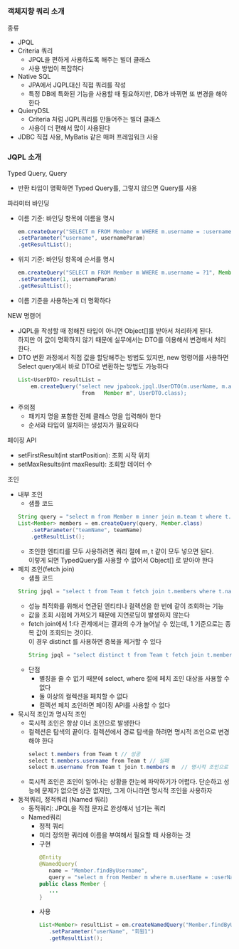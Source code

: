### 객체지향 쿼리 소개
종류
- JPQL
- Criteria 쿼리
   - JPQL을 편하게 사용하도록 해주는 빌더 클래스
   - 사용 방법이 복잡하다
- Native SQL
   - JPA에서 JQPL대신 직접 쿼리를 작성
   - 특정 DB에 특화된 기능을 사용할 때 필요하지만, DB가 바뀌면 또 변경을 해야 한다
- QuieryDSL
   - Criteria 처럼 JQPL쿼리를 만들어주는 빌더 클래스
   - 사용이 더 편해서 많이 사용된다
- JDBC 직접 사용, MyBatis 같은 매퍼 프레임워크 사용

### JQPL 소개
Typed Query<T>, Query
- 반환 타입이 명확하면 Typed Query를, 그렇지 않으면 Query를 사용

파라미터 바인딩
- 이름 기준: 바인딩 항목에 이름을 명시
   ~~~java
   em.createQuery("SELECT m FROM Member m WHERE m.username = :username", Member.class)
   .setParameter("username", usernameParam)
   .getResultList();
   ~~~
- 위치 기준: 바인딩 항목에 순서를 명시
   ~~~java
   em.createQuery("SELECT m FROM Member m WHERE m.username = ?1", Member.class)
   .setParameter(1, usernameParam)
   .getResultList();
   ~~~
- 이름 기준을 사용하는게 더 명확하다

NEW 명령어
- JQPL을 작성할 때 정해진 타입이 아니면 Object[]를 받아서 처리하게 된다. <br>
하지만 이 값이 명확하지 않기 때문에 실무에서는 DTO를 이용해서 변경해서 처리한다. 
- DTO 변환 과정에서 직접 값을 할당해주는 방법도 있지만, new 명령어를 사용하면 Select query에서 바로 DTO로 변환하는 방법도 가능하다
    ~~~java
    List<UserDTO> resultList = 
        em.createQuery("select new jpabook.jpql.UserDTO(m.userName, m.age) 
                        from   Member m", UserDTO.class);
    ~~~
- 주의점
   - 패키지 명을 포함한 전체 클래스 명을 입력해야 한다
   - 순서와 타입이 일치하는 생성자가 필요하다

페이징 API
- setFirstResult(int startPosition): 조회 시작 위치
- setMaxResults(int maxResult): 조회할 데이터 수

조인
- 내부 조인
   - 샘플 코드
    ~~~java
    String query = "select m from Member m inner join m.team t where t.name = :teamName";
    List<Member> members = em.createQuery(query, Member.class)
        .setParameter("teamName", teamName)
        .getResultList();
    ~~~
   - 조인한 엔티티를 모두 사용하려면 쿼리 절에 m, t 같이 모두 넣으면 된다.<br>
   이렇게 되면 TypedQuery를 사용할 수 없어서 Object[] 로 받아야 한다
- 페치 조인(fetch join)
   - 샘플 코드 
    ~~~java
    String jpql = "select t from Team t fetch join t.members where t.name = '팀A'";
    ~~~
   - 성능 최적화를 위해서 연관된 엔티티나 컬렉션을 한 번에 같이 조회하는 기능
   - 값을 조회 시점에 가져오기 때문에 지연로딩이 발생하지 않는다
   - fetch join에서 1:다 관계에서는 결과의 수가 늘어날 수 있는데, 1 기준으로는 종복 값이 조회되는 것이다.<br>
   이 경우 distinct 를 사용하면 중복을 제거할 수 있다
      ~~~java
      String jpql = "select distinct t from Team t fetch join t.members where t.name = '팀A'";
      ~~~
   - 단점
      - 별칭을 줄 수 없기 때문에 select, where 절에 페치 조인 대상을 사용할 수 없다
      - 둘 이상의 컬렉션을 페치할 수 없다
      - 컬렉션 페치 조인하면 페이징 API를 사용할 수 없다
- 묵시적 조인과 명시적 조인
   - 묵시적 조인은 항상 이너 조인으로 발생한다
   - 컬렉션은 탐색의 끝이다. 컬렉션에서 경로 탐색을 하려면 명시적 조인으로 변경해야 한다
      ~~~java
      select t.members from Team t // 성공
      select t.members.username from Team t // 실패
      select m.username from Team t join t.members m  // 명시적 조인으로 변경해서 성공
      ~~~
   - 묵시적 조인은 조인이 일어나는 상황을 한눈에 파악하기가 어렵다. 단순하고 성능에 문제가 없으면 상관 없지만, 그게 아니라면 명시적 조인을 사용하자
- 동적쿼리, 정적쿼리 (Named 쿼리)
   - 동적쿼리: JPQL을 직접 문자로 완성해서 넘기는 쿼리
   - Named쿼리
      - 정적 쿼리
      - 미리 정의한 쿼리에 이름을 부여해서 필요할 때 사용하는 것
      - 구현
         ~~~java
         @Entity
         @NamedQuery(
            name = "Member.findByUsername",
            query = "select m from Member m where m.userName = :userName")
         public class Member {
            ...
         }
         ~~~
      - 사용
         ~~~java
         List<Member> resultList = em.createNamedQuery("Member.findByUsername", Member.class)
            .setParameter("userName", "회원1")
            .getResultList();
         ~~~
